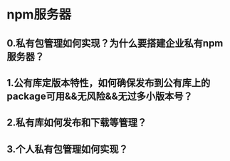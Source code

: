 # npm服务器

## 0.私有包管理如何实现？为什么要搭建企业私有npm服务器？

## 1.公有库定版本特性，如何确保发布到公有库上的package可用&&无风险&&无过多小版本号？

## 2.私有库如何发布和下载等管理？

## 3.个人私有包管理如何实现？
